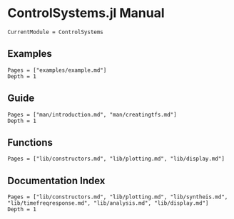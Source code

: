 # ControlSystems.jl Manual

```@meta
CurrentModule = ControlSystems
```

## Examples
```@contents
Pages = ["examples/example.md"]
Depth = 1
```

## Guide

```@contents
Pages = ["man/introduction.md", "man/creatingtfs.md"]
Depth = 1
```

## Functions

```@contents
Pages = ["lib/constructors.md", "lib/plotting.md", "lib/display.md"]
```

## Documentation Index

```@index
Pages = ["lib/constructors.md", "lib/plotting.md", "lib/syntheis.md", "lib/timefreqresponse.md", "lib/analysis.md", "lib/display.md"]
Depth = 1
```
